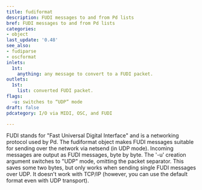 ```yaml
---
title: fudiformat
description: FUDI messages to and from Pd lists
bref: FUDI messages to and from Pd lists
categories:
- object
last_update: '0.48'
see_also:
- fudiparse
- oscformat
inlets:
  1st:
    anything: any message to convert to a FUDI packet.
outlets:
  1st:
    list: converted FUDI packet.
flags:
  -u: switches to “UDP” mode
draft: false
pdcategory: I/O via MIDI, OSC, and FUDI

---
```

FUDI stands for "Fast Universal Digital Interface" and is a networking protocol used by Pd. The fudiformat object makes FUDI messages suitable for sending over the network via netsend (in UDP mode). Incoming messages are output as FUDI messages, byte by byte. The '-u' creation argument switches to "UDP" mode, omitting the packet separator. This saves some two bytes, but only works when sending single FUDI messages over UDP. It doesn't work with TCP/IP (however, you can use the default format even with UDP transport).
